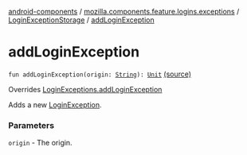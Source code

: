 [android-components](../../index.md) / [mozilla.components.feature.logins.exceptions](../index.md) / [LoginExceptionStorage](index.md) / [addLoginException](./add-login-exception.md)

# addLoginException

`fun addLoginException(origin: `[`String`](https://kotlinlang.org/api/latest/jvm/stdlib/kotlin/-string/index.html)`): `[`Unit`](https://kotlinlang.org/api/latest/jvm/stdlib/kotlin/-unit/index.html) [(source)](https://github.com/mozilla-mobile/android-components/blob/master/components/feature/logins/src/main/java/mozilla/components/feature/logins/exceptions/LoginExceptionStorage.kt#L30)

Overrides [LoginExceptions.addLoginException](../../mozilla.components.feature.prompts.login/-login-exceptions/add-login-exception.md)

Adds a new [LoginException](../-login-exception/index.md).

### Parameters

`origin` - The origin.